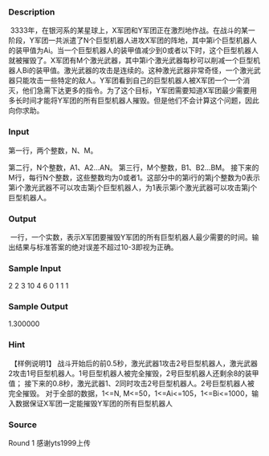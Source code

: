 
### Description
 3333年，在银河系的某星球上，X军团和Y军团正在激烈地作战。在战斗的某一阶段，Y军团一共派遣了N个巨型机器人进攻X军团的阵地，其中第i个巨型机器人的装甲值为Ai。当一个巨型机器人的装甲值减少到0或者以下时，这个巨型机器人就被摧毁了。X军团有M个激光武器，其中第i个激光武器每秒可以削减一个巨型机器人Bi的装甲值。激光武器的攻击是连续的。这种激光武器非常奇怪，一个激光武器只能攻击一些特定的敌人。Y军团看到自己的巨型机器人被X军团一个一个消灭，他们急需下达更多的指令。为了这个目标，Y军团需要知道X军团最少需要用多长时间才能将Y军团的所有巨型机器人摧毁。但是他们不会计算这个问题，因此向你求助。
### Input
第一行，两个整数，N、M。

第二行，N个整数，A1、A2…AN。
第三行，M个整数，B1、B2…BM。
接下来的M行，每行N个整数，这些整数均为0或者1。这部分中的第i行的第j个整数为0表示第i个激光武器不可以攻击第j个巨型机器人，为1表示第i个激光武器可以攻击第j个巨型机器人。

### Output
 一行，一个实数，表示X军团要摧毁Y军团的所有巨型机器人最少需要的时间。输出结果与标准答案的绝对误差不超过10-3即视为正确。
### Sample Input
2 2
3 10
4 6
0 1
1 1
### Sample Output
1.300000
### Hint
 【样例说明1】
战斗开始后的前0.5秒，激光武器1攻击2号巨型机器人，激光武器2攻击1号巨型机器人。1号巨型机器人被完全摧毁，2号巨型机器人还剩余8的装甲值；
接下来的0.8秒，激光武器1、2同时攻击2号巨型机器人。2号巨型机器人被完全摧毁。
对于全部的数据，1<=N, M<=50，1<=Ai<=105，1<=Bi<=1000，输入数据保证X军团一定能摧毁Y军团的所有巨型机器人


### Source
Round 1 感谢yts1999上传